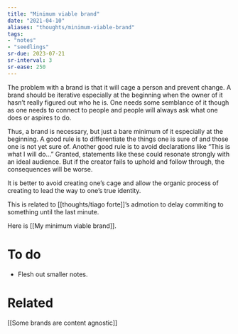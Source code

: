 ```yaml
---
title: "Minimum viable brand"
date: "2021-04-10"
aliases: "thoughts/minimum-viable-brand"
tags:
- "notes"
- "seedlings"
sr-due: 2023-07-21
sr-interval: 3
sr-ease: 250
---
```


The problem with a brand is that it will cage a person and prevent change. A brand should be iterative especially at the beginning when the owner of it hasn’t really figured out who he is. One needs some semblance of it though as one needs to connect to people and people will always ask what one does or aspires to do.

Thus, a brand is necessary, but just a bare minimum of it especially at the beginning. A good rule is to differentiate the things one is sure of and those one is not yet sure of. Another good rule is to avoid declarations like “This is what I will do…” Granted, statements like these could resonate strongly with an ideal audience. But if the creator fails to uphold and follow through, the consequences will be worse.

It is better to avoid creating one’s cage and allow the organic process of creating to lead the way to one’s true identity.

This is related to [[thoughts/tiago forte]]’s admotion to delay commiting to something until the last minute.

Here is [[My minimum viable brand]].

# To do

- Flesh out smaller notes.

# Related

[[Some brands are content agnostic]]

